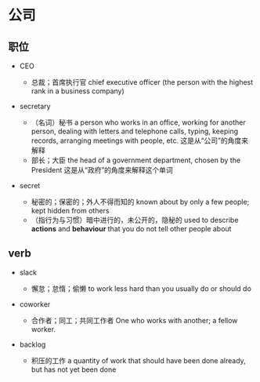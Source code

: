 # 公司

## 职位

- CEO
  - 总裁；首席执行官 chief executive officer (the person with the highest rank in a business company)

- secretary
  - （名词）秘书 a person who works in an office, working for another person, dealing with letters and telephone calls, typing, keeping records, arranging meetings with people, etc. 这是从“公司”的角度来解释
  - 部长；大臣 the head of a government department, chosen by the President 这是从“政府”的角度来解释这个单词

- secret
  - 秘密的；保密的；外人不得而知的 known about by only a few people; kept hidden from others
  - （指行为与习惯）暗中进行的，未公开的，隐秘的 used to describe **actions** and **behaviour** that you do not tell other people about

## verb

- slack
  - 懈怠；怠惰；偷懒 to work less hard than you usually do or should do

- coworker
  - 合作者；同工；共同工作者 One who works with another; a fellow worker.

- backlog
  - 积压的工作 a quantity of work that should have been done already, but has not yet been done


